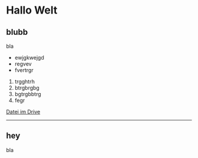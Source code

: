# Hallo Welt

## blubb
bla

* ewjgkwejgd
* regvev
* fvertrgr

1. trgghtrh
2. btrgbrgbg
3. bgtrgbbtrg
1. fegr

[Datei im Drive](https://drive.google.com/file/d/1uQ-icVXjae_a8M_O4D56CqOQVh_QCtJi/view?usp=sharing)

---

## hey

bla
